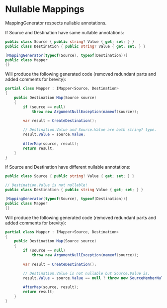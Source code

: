 # Nullable Mappings

MappingGenerator respects nullable annotations.

If Source and Destination have same nullable annotations:

```csharp
public class Source { public string? Value { get; set; } }
public class Destination { public string? Value { get; set; } }

[MappingGenerator(typeof(Source), typeof(Destination))]
public class Mapper
{}
```

Will produce the following generated code (removed redundant parts and added comments for brevity):

```csharp
partial class Mapper : IMapper<Source, Destination>
{
    public Destination Map(Source source)
    {
        if (source == null)
            throw new ArgumentNullException(nameof(source));
        
        var result = CreateDestination();

        // Destination.Value and Source.Value are both string? type.
        result.Value = source.Value;
        
        AfterMap(source, result);
        return result;
    }
}

```

If Source and Destination have different nullable annotations:

```csharp
public class Source { public string? Value { get; set; } }

// Destination.Value is not nullable!
public class Destination { public string Value { get; set; } }

[MappingGenerator(typeof(Source), typeof(Destination))]
public class Mapper
{}
```

Will produce the following generated code (removed redundant parts and added comments for brevity):

```csharp
partial class Mapper : IMapper<Source, Destination>
{
    public Destination Map(Source source)
    {
        if (source == null)
            throw new ArgumentNullException(nameof(source));
        
        var result = CreateDestination();

        // Destination.Value is not nullable but Source.Value is.
        result.Value = source.Value == null ? throw new SourceMemberNullException(typeof(Source), "Value", typeof(Destination), "Value") : source.Value;
        
        AfterMap(source, result);
        return result;
    }
}

```
